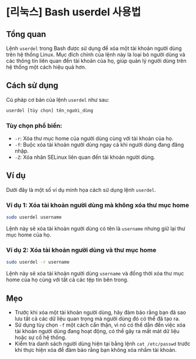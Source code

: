 # [리눅스] Bash userdel 사용법

## Tổng quan
Lệnh `userdel` trong Bash được sử dụng để xóa một tài khoản người dùng trên hệ thống Linux. Mục đích chính của lệnh này là loại bỏ người dùng và các thông tin liên quan đến tài khoản của họ, giúp quản lý người dùng trên hệ thống một cách hiệu quả hơn.

## Cách sử dụng
Cú pháp cơ bản của lệnh `userdel` như sau:

```bash
userdel [tùy chọn] tên_người_dùng
```

### Tùy chọn phổ biến:
- `-r`: Xóa thư mục home của người dùng cùng với tài khoản của họ.
- `-f`: Buộc xóa tài khoản người dùng ngay cả khi người dùng đang đăng nhập.
- `-Z`: Xóa nhãn SELinux liên quan đến tài khoản người dùng.

## Ví dụ
Dưới đây là một số ví dụ minh họa cách sử dụng lệnh `userdel`.

### Ví dụ 1: Xóa tài khoản người dùng mà không xóa thư mục home
```bash
sudo userdel username
```
Lệnh này sẽ xóa tài khoản người dùng có tên là `username` nhưng giữ lại thư mục home của họ.

### Ví dụ 2: Xóa tài khoản người dùng và thư mục home
```bash
sudo userdel -r username
```
Lệnh này sẽ xóa tài khoản người dùng `username` và đồng thời xóa thư mục home của họ cùng với tất cả các tệp tin bên trong.

## Mẹo
- Trước khi xóa một tài khoản người dùng, hãy đảm bảo rằng bạn đã sao lưu tất cả các dữ liệu quan trọng mà người dùng đó có thể đã tạo ra.
- Sử dụng tùy chọn `-f` một cách cẩn thận, vì nó có thể dẫn đến việc xóa tài khoản người dùng đang hoạt động, có thể gây ra mất mát dữ liệu hoặc sự cố hệ thống.
- Kiểm tra danh sách người dùng hiện tại bằng lệnh `cat /etc/passwd` trước khi thực hiện xóa để đảm bảo rằng bạn không xóa nhầm tài khoản.